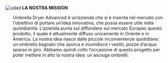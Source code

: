 ![udad](https://user-images.githubusercontent.com/62671277/77627531-58b77280-6f47-11ea-9687-74644300bcc9.png)
**LA NOSTRA MISSION**<br/>
<ol>Umbrella Dryer Advanced è un’azienda che si è inserita nel mercato con l'obiettivo di portare un’idea innovativa, che possa essere utile nella quotidianità. L’azienda punta sul diffondere sul mercato Europeo questo prodotto, il quale è attualmente diffuso unicamente in Oriente e in America. La nostra idea nasce dalle piccole inconvenienze quotidiane: un ombrello bagnato che sporca e inumidisce i vestiti, pozze d’acqua sparse in giro. Abbiamo quindi colto l’occasione di questo progetto per poter mettere in atto la nostra idea: un asciuga ombrelli. 
<ol>
